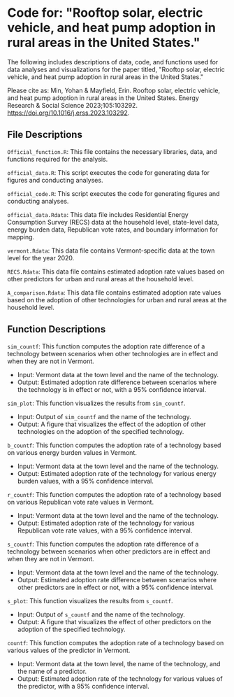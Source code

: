 # Code for: "Rooftop solar, electric vehicle, and heat pump adoption in rural areas in the United States."

The following includes descriptions of data, code, and functions used for data analyses and visualizations for the paper titled, "Rooftop solar, electric vehicle, and heat pump adoption in rural areas in the United States."

Please cite as: Min, Yohan & Mayfield, Erin. Rooftop solar, electric vehicle, and heat pump adoption in rural areas in the United States. Energy Research & Social Science 2023;105:103292. https://doi.org/10.1016/j.erss.2023.103292.


## File Descriptions

`Official_function.R`: This file contains the necessary libraries, data, and functions required for the analysis.

`official_data.R`: This script executes the code for generating data for figures and conducting analyses.

`official_code.R`: This script executes the code for generating figures and conducting analyses.

`official_data.Rdata`: This data file includes Residential Energy Consumption Survey (RECS) data at the household level, state-level data, energy burden data, Republican vote rates, and boundary information for mapping.

`vermont.Rdata`: This data file contains Vermont-specific data at the town level for the year 2020.

`RECS.Rdata`: This data file contains estimated adoption rate values based on other predictors for urban and rural areas at the household level.

`A_comparison.Rdata`: This data file contains estimated adoption rate values based on the adoption of other technologies for urban and rural areas at the household level.

## Function Descriptions

`sim_countf`: This function computes the adoption rate difference of a technology between scenarios when other technologies are in effect and when they are not in Vermont.
- Input: Vermont data at the town level and the name of the technology.
- Output: Estimated adoption rate difference between scenarios where the technology is in effect or not, with a 95% confidence interval.

`sim_plot`: This function visualizes the results from `sim_countf`.
- Input: Output of `sim_countf` and the name of the technology.
- Output: A figure that visualizes the effect of the adoption of other technologies on the adoption of the specified technology.

`b_countf`: This function computes the adoption rate of a technology based on various energy burden values in Vermont.
- Input: Vermont data at the town level and the name of the technology.
- Output: Estimated adoption rate of the technology for various energy burden values, with a 95% confidence interval.

`r_countf`: This function computes the adoption rate of a technology based on various Republican vote rate values in Vermont.
- Input: Vermont data at the town level and the name of the technology.
- Output: Estimated adoption rate of the technology for various Republican vote rate values, with a 95% confidence interval.

`s_countf`: This function computes the adoption rate difference of a technology between scenarios when other predictors are in effect and when they are not in Vermont.
- Input: Vermont data at the town level and the name of the technology.
- Output: Estimated adoption rate difference between scenarios where other predictors are in effect or not, with a 95% confidence interval.

`s_plot`: This function visualizes the results from `s_countf`.
- Input: Output of `s_countf` and the name of the technology.
- Output: A figure that visualizes the effect of other predictors on the adoption of the specified technology.

`countf`: This function computes the adoption rate of a technology based on various values of the predictor in Vermont.
- Input: Vermont data at the town level, the name of the technology, and the name of a predictor.
- Output: Estimated adoption rate of the technology for various values of the predictor, with a 95% confidence interval.